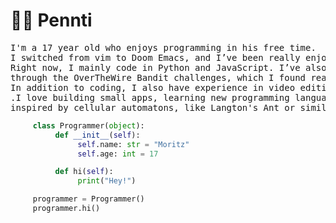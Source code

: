 # 🧙‍♂️  Pennti
<pre>
I'm a 17 year old who enjoys programming in his free time. 
I switched from vim to Doom Emacs, and I’ve been really enjoying the experience.
Right now, I mainly code in Python and JavaScript. I’ve also gained some shell experience 
through the OverTheWire Bandit challenges, which I found really fun and highly recommend.
In addition to coding, I also have experience in video editing with DaVinci Resolve
.I love building small apps, learning new programming languages, and creating simple games 
inspired by cellular automatons, like Langton's Ant or similar concepts.
</pre>



```python
     class Programmer(object):
          def __init__(self):
               self.name: str = "Moritz"
               self.age: int = 17

          def hi(self):
               print("Hey!")

     programmer = Programmer()
     programmer.hi()
```
   




